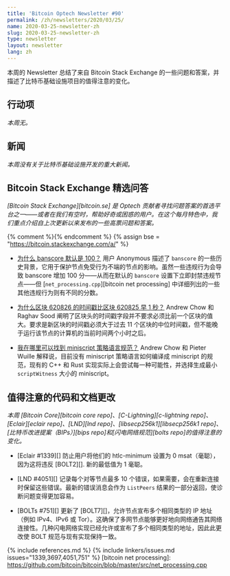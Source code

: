 ```yaml
---
title: 'Bitcoin Optech Newsletter #90'
permalink: /zh/newsletters/2020/03/25/
name: 2020-03-25-newsletter-zh
slug: 2020-03-25-newsletter-zh
type: newsletter
layout: newsletter
lang: zh
---
```

本周的 Newsletter 总结了来自 Bitcoin Stack Exchange 的一些问题和答案，并描述了比特币基础设施项目的值得注意的变化。

## 行动项

*本周无。*

## 新闻

*本周没有关于比特币基础设施开发的重大新闻。*

## Bitcoin Stack Exchange 精选问答

*[Bitcoin Stack Exchange][bitcoin.se] 是 Optech 贡献者寻找问题答案的首选平台之一——或者在我们有空时，帮助好奇或困惑的用户。在这个每月特色中，我们重点介绍自上次更新以来发布的一些高票问题和答案。*

{% comment %}<!-- https://bitcoin.stackexchange.com/search?tab=votes&q=created%3a1m..%20is%3aanswer -->{%
endcomment %}
{% assign bse = "https://bitcoin.stackexchange.com/a/" %}

- **<!--why-does-the-banscore-default-to-100-->**[为什么 banscore 默认是 100？]({{bse}}93795) 用户 Anonymous 描述了 `banscore` 的一些历史背景，它用于保护节点免受行为不端的节点的影响。虽然一些违规行为会导致 banscore 增加 100 分——从而在默认的 `banscore` 设置下立即封禁违规节点——但 [`net_processing.cpp`][bitcoin net processing] 中详细列出的一些其他违规行为则有不同的分数。

- **<!--why-is-block-620826-s-timestamp-1-second-before-block-620825-->**[为什么区块 620826 的时间戳比区块 620825 早 1 秒？]({{bse}}93696) Andrew Chow 和 Raghav Sood 阐明了区块头的时间戳字段并不要求必须比前一个区块的值大。要求是新区块的时间戳必须大于过去 11 个区块的中位时间戳，但不能晚于运行该节点的计算机的当前时间两个小时之后。

- **<!--where-can-i-find-the-miniscript-policy-language-specification-->**[我在哪里可以找到 miniscript 策略语言规范？]({{bse}}93764) Andrew Chow 和 Pieter Wuille 解释说，目前没有 miniscript 策略语言如何编译成 miniscript 的规范，现有的 C++ 和 Rust 实现实际上会尝试每一种可能性，并选择生成最小 `scriptWitness` 大小的 miniscript。

## 值得注意的代码和文档更改

*本周 [Bitcoin Core][bitcoin core repo]、[C-Lightning][c-lightning repo]、[Eclair][eclair repo]、[LND][lnd repo]、[libsecp256k1][libsecp256k1 repo]、[比特币改进提案（BIPs）][bips repo]和[闪电网络规范][bolts repo]的值得注意的变化。*

- [Eclair #1339][] 防止用户将他们的 htlc-minimum 设置为 0 msat（毫聪），因为这将违反 [BOLT2][].<!-- "A receiving node [...] receiving an `amount_msat` equal to 0 [...] SHOULD fail the channel." --> 新的最低值为 1 毫聪。

- [LND #4051][] 记录每个对等节点最多 10 个错误，如果需要，会在重新连接时保留这些错误。最新的错误消息会作为 `ListPeers` 结果的一部分返回，使诊断问题变得更加容易。

- [BOLTs #751][] 更新了 [BOLT7][]，允许节点宣布多个相同类型的 IP 地址（例如 IPv4、IPv6 或 Tor）。这确保了多网节点能够更好地向网络通告其网络连接性。几种闪电网络实现已经允许或宣布了多个相同类型的地址，因此此更改使 BOLT 规范与现有实现保持一致。

{% include references.md %}
{% include linkers/issues.md issues="1339,3697,4051,751" %}
[bitcoin net processing]: https://github.com/bitcoin/bitcoin/blob/master/src/net_processing.cpp
